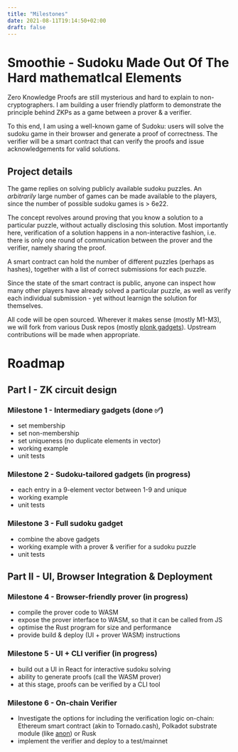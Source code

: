 ```yaml
---
title: "Milestones"
date: 2021-08-11T19:14:50+02:00
draft: false
---
```

# Smoothie - Sudoku Made Out Of The Hard mathematIcal Elements

Zero Knowledge Proofs are still mysterious and hard to explain to non-cryptographers. I am building a user friendly platform to demonstrate the principle behind ZKPs as a game between a prover & a verifier.

To this end, I am using a well-known game of Sudoku: users will solve the sudoku game in their browser and generate a proof of correctness. The verifier will be a smart contract that can verify the proofs and issue acknowledgements for valid solutions.

## Project details

The game replies on solving publicly available sudoku puzzles. An _arbitrarily_ large number of games can be made available to the players, since the number of possible sudoku games is > 6e22.

The concept revolves around proving that you know a solution to a particular puzzle, without actually disclosing this solution. Most importantly here, verification of a solution happens in a non-interactive fashion, i.e. there is only one round of communication between the prover and the verifier, namely sharing the proof.

A smart contract can hold the number of different puzzles (perhaps as hashes), together with a list of correct submissions for each puzzle.

Since the state of the smart contract is public, anyone can inspect how many other players have already solved a particular puzzle, as well as verify each individual submission - yet without learnign the solution for themselves.

All code will be open sourced. Wherever it makes sense (mostly M1-M3), we will fork from various Dusk repos (mostly [plonk gadgets](https://github.com/dusk-network/plonk_gadgets/)). Upstream contributions will be made when appropriate.

# Roadmap

## Part I - ZK circuit design
### Milestone 1 - Intermediary gadgets (done :white_check_mark:)
- set membership
- set non-membership
- set uniqueness (no duplicate elements in vector)
- working example
- unit tests

### Milestone 2 - Sudoku-tailored gadgets (in progress)
- each entry in a 9-element vector between 1-9 and unique
- working example
- unit tests

### Milestone 3 - Full sudoku gadget
- combine the above gadgets
- working example with a prover & verifier for a sudoku puzzle
- unit tests

## Part II - UI, Browser Integration & Deployment
### Milestone 4 - Browser-friendly prover (in progress)
- compile the prover code to WASM
- expose the prover interface to WASM, so that it can be called from JS
- optimise the Rust program for size and performance
- provide build & deploy (UI + prover WASM) instructions

### Milestone 5 - UI + CLI verifier (in progress)
- build out a UI in React for interactive sudoku solving
- ability to generate proofs (call the WASM prover)
- at this stage, proofs can be verified by a CLI tool

### Milestone 6 - On-chain Verifier
- Investigate the options for including the verification logic on-chain: Ethereum smart contract (akin to Tornado.cash), Polkadot substrate module (like [anon](https://github.com/webb-tools/anon)) or Rusk
- implement the verifier and deploy to a test/mainnet

